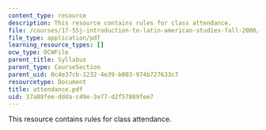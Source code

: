 ```yaml
---
content_type: resource
description: This resource contains rules for class attendance.
file: /courses/17-55j-introduction-to-latin-american-studies-fall-2006/37a88feedddac49e3e77d2f57889fee7_attendance.pdf
file_type: application/pdf
learning_resource_types: []
ocw_type: OCWFile
parent_title: Syllabus
parent_type: CourseSection
parent_uid: 0c4e37cb-1232-4e39-b003-974b727633c7
resourcetype: Document
title: attendance.pdf
uid: 37a88fee-ddda-c49e-3e77-d2f57889fee7
---
```

This resource contains rules for class attendance.

